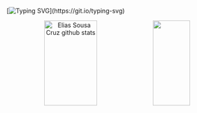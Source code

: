[![Typing SVG](http://readme-typing-svg.herokuapp.com?font=Belanosima&pause=1000&color=2E8B57&width=435&&size=35&center=true&vCenter=true&width=1000&lines=Olá,+meu+nome+é+Elias+Sousa+Cruz;Tenho+23+anos+de+idade;Estou+estudando+sobre+programação;Seja+BemVindo!)](https://git.io/typing-svg)

<div align="center">  
  <img width="49%" height="195px" src="https://github-readme-stats.vercel.app/api?username=Saile12&show_icons=true&count_private=true&hide_border=true&title_color=2E8B57&icon_color=2E8B57&text_color=2E8B57&bg_color=000000" alt="Elias Sousa Cruz github stats" /> 
  <img width="41%" height="195px" src="https://github-readme-stats.vercel.app/api/top-langs/?username=Saile12&layout=compact&hide_border=true&title_color=2E8B57&text_color=2E8B57&bg_color=0d1117" />
  <img align="right" height="595" src="
</div>
